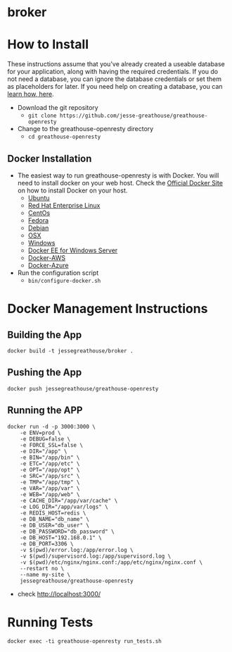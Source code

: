 broker
====
# How to Install
These instructions assume that you've already created a useable database for your application, along with having the required credentials. If you do not need a database, you can ignore the database credentials or set them as placeholders for later. If you need help on creating a database, you can [learn how, here](https://www.postgresql.org/docs/10/tutorial-install.html).

* Download the git repository
    * `git clone https://github.com/jesse-greathouse/greathouse-openresty`
* Change to the greathouse-openresty directory
    * `cd greathouse-openresty`

## Docker Installation
* The easiest way to run greathouse-openresty is with Docker. You will need to install docker on your web host. Check the [Official Docker Site](https://docs.docker.com/engine/installation/) on how to install Docker on your host.
    * [Ubuntu](https://docs.docker.com/engine/installation/linux/ubuntu/)
    * [Red Hat Enterprise Linux](https://docs.docker.com/engine/installation/linux/rhel/)
    * [CentOs](https://docs.docker.com/engine/installation/linux/centos/)
    * [Fedora](https://docs.docker.com/engine/installation/linux/fedora/)
    * [Debian](https://docs.docker.com/engine/installation/linux/debian/)
    * [OSX](https://docs.docker.com/docker-for-mac/install/)
    * [Windows](https://docs.docker.com/docker-for-windows/install/)
    * [Docker EE for Windows Server](https://docs.docker.com/docker-ee-for-windows/install/)
    * [Docker-AWS](https://docs.docker.com/docker-for-aws/)
    * [Docker-Azure](https://docs.docker.com/docker-for-azure/)
* Run the configuration script
    * `bin/configure-docker.sh`


# Docker Management Instructions
## Building the App
    docker build -t jessegreathouse/broker .

## Pushing the App
    docker push jessegreathouse/greathouse-openresty

## Running the APP
    docker run -d -p 3000:3000 \
        -e ENV=prod \
        -e DEBUG=false \
        -e FORCE_SSL=false \
        -e DIR="/app" \
        -e BIN="/app/bin" \
        -e ETC="/app/etc" \
        -e OPT="/app/opt" \
        -e SRC="/app/src" \
        -e TMP="/app/tmp" \
        -e VAR="/app/var" \
        -e WEB="/app/web" \
        -e CACHE_DIR="/app/var/cache" \
        -e LOG_DIR="/app/var/logs" \
        -e REDIS_HOST=redis \
        -e DB_NAME="db_name" \
        -e DB_USER="db_user" \
        -e DB_PASSWORD="db_password" \
        -e DB_HOST="192.168.0.1" \
        -e DB_PORT=3306 \
        -v $(pwd)/error.log:/app/error.log \
        -v $(pwd)/supervisord.log:/app/supervisord.log \
        -v $(pwd)/etc/nginx/nginx.conf:/app/etc/nginx/nginx.conf \
        --restart no \
        --name my-site \
        jessegreathouse/greathouse-openresty

* check [http://localhost:3000/](http://localhost:3000/)

# Running Tests
    docker exec -ti greathouse-openresty run_tests.sh
